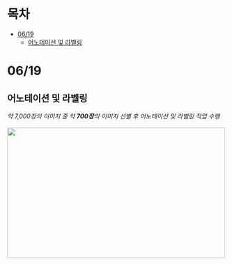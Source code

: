 # 목차
- [06/19](#06-19)
  - [어노테이션 및 라벨링](#어노테이션-및-라벨링)

# 06/19
## 어노테이션 및 라벨링
*약 7,000장의 이미지 중 약 **700장**의 이미지 선별 후 어노테이션 및 라벨링 작업 수행* <br><br>
<img src="https://github.com/suhwanjo/Intel-Edge-AI-Project/assets/96771644/9966c968-bd13-4470-9571-9f9af81c8c4c" width="500" height="300">

